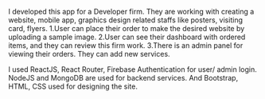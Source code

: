 I developed this app for a Developer firm. They are working with creating a website, mobile app, graphics design related staffs like posters, visiting card, flyers. 
  1.User can place their order to make the desired website by uploading a sample image. 
  2.User can see their dashboard with ordered items, and they can review this firm work. 
  3.There is an admin panel for viewing their orders. They can add new services.
  
I used ReactJS, React Router, Firebase Authentication for user/ admin login. NodeJS and MongoDB are used for backend services. And Bootstrap, HTML, CSS used for designing the site. 
